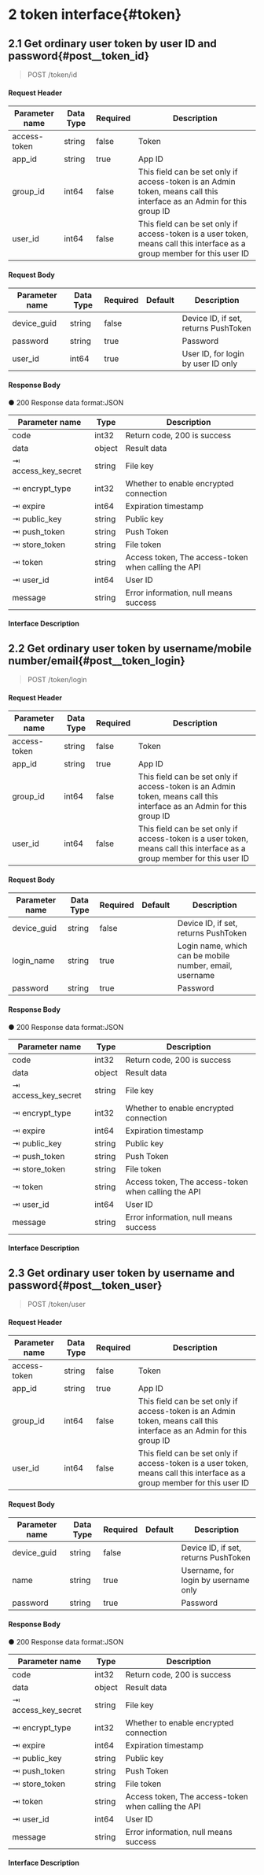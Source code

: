 # 2 token interface{#token}

## 2.1 Get ordinary user token by user ID and password{#post__token_id}

> POST /token/id

#### Request Header
|  Parameter name |  Data Type | Required |  Description |
|  ------ |  ------ |  ------ |  ------ |
| access-token | string | false | Token |
| app_id | string | true | App ID |
| group_id | int64 | false | This field can be set only if access-token is an Admin token, means call this interface as an Admin for this group ID |
| user_id | int64 | false | This field can be set only if access-token is a user token, means call this interface as a group member for this user ID |

#### Request Body
|  Parameter name |  Data Type | Required  |  Default |  Description |
|  ------ |  ------ |  ------ |  ------ |  ------ |
| device_guid | string | false |  | Device ID, if set, returns PushToken |
| password | string | true |  | Password |
| user_id | int64 | true |  | User ID, for login by user ID only |

#### Response Body
● 200 Response data format:JSON

|  Parameter name |  Type |  Description |
|  ------ |  ------ |  ------ |
| code | int32 | Return code, 200 is success |
| data | object | Result data |
|⇥ access_key_secret | string | File key |
|⇥ encrypt_type | int32 | Whether to enable encrypted connection |
|⇥ expire | int64 | Expiration timestamp |
|⇥ public_key | string | Public key |
|⇥ push_token | string | Push Token |
|⇥ store_token | string | File token |
|⇥ token | string | Access token, The access-token when calling the API |
|⇥ user_id | int64 | User ID |
| message | string | Error information, null means success |
#### Interface Description
> 

## 2.2 Get ordinary user token by username/mobile number/email{#post__token_login}

> POST /token/login

#### Request Header
|  Parameter name |  Data Type | Required |  Description |
|  ------ |  ------ |  ------ |  ------ |
| access-token | string | false | Token |
| app_id | string | true | App ID |
| group_id | int64 | false | This field can be set only if access-token is an Admin token, means call this interface as an Admin for this group ID |
| user_id | int64 | false | This field can be set only if access-token is a user token, means call this interface as a group member for this user ID |

#### Request Body
|  Parameter name |  Data Type | Required  |  Default |  Description |
|  ------ |  ------ |  ------ |  ------ |  ------ |
| device_guid | string | false |  | Device ID, if set, returns PushToken |
| login_name | string | true |  | Login name, which can be mobile number, email, username |
| password | string | true |  | Password |

#### Response Body
● 200 Response data format:JSON

|  Parameter name |  Type |  Description |
|  ------ |  ------ |  ------ |
| code | int32 | Return code, 200 is success |
| data | object | Result data |
|⇥ access_key_secret | string | File key |
|⇥ encrypt_type | int32 | Whether to enable encrypted connection |
|⇥ expire | int64 | Expiration timestamp |
|⇥ public_key | string | Public key |
|⇥ push_token | string | Push Token |
|⇥ store_token | string | File token |
|⇥ token | string | Access token, The access-token when calling the API |
|⇥ user_id | int64 | User ID |
| message | string | Error information, null means success |
#### Interface Description
> 

## 2.3 Get ordinary user token by username and password{#post__token_user}

> POST /token/user

#### Request Header
|  Parameter name |  Data Type | Required |  Description |
|  ------ |  ------ |  ------ |  ------ |
| access-token | string | false | Token |
| app_id | string | true | App ID |
| group_id | int64 | false | This field can be set only if access-token is an Admin token, means call this interface as an Admin for this group ID |
| user_id | int64 | false | This field can be set only if access-token is a user token, means call this interface as a group member for this user ID |

#### Request Body
|  Parameter name |  Data Type | Required  |  Default |  Description |
|  ------ |  ------ |  ------ |  ------ |  ------ |
| device_guid | string | false |  | Device ID, if set, returns PushToken |
| name | string | true |  | Username, for login by username only |
| password | string | true |  | Password |

#### Response Body
● 200 Response data format:JSON

|  Parameter name |  Type |  Description |
|  ------ |  ------ |  ------ |
| code | int32 | Return code, 200 is success |
| data | object | Result data |
|⇥ access_key_secret | string | File key |
|⇥ encrypt_type | int32 | Whether to enable encrypted connection |
|⇥ expire | int64 | Expiration timestamp |
|⇥ public_key | string | Public key |
|⇥ push_token | string | Push Token |
|⇥ store_token | string | File token |
|⇥ token | string | Access token, The access-token when calling the API |
|⇥ user_id | int64 | User ID |
| message | string | Error information, null means success |
#### Interface Description
> 

